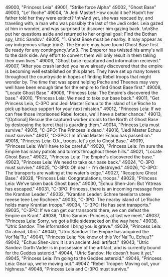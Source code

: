 ﻿49000, "Princess Leia"
49001, "Strike force Alpha"
49002, "Ghost Base"
49003, "Le' Roche"
49004, "A Jedi Master!  How could it be?  Hadn’t her father told her they were extinct? \n\nAnd yet, she was rescued by, and traveling with, a man who was possibly the last of the Jedi order. Leia gazed at him in wonder, and was surprised to discover him gazing back. \n\nShe put her questions aside and returned to her original goal: Find the Bothan spy, Utric Sandov."
49005, "1. Ghost Base must be nearby.  It may appear as any indigenous village.\n\n2. The Empire may have found Ghost Base first.  Be ready for any contingency.\n\n3. The Emperor has twisted his army's will to the dark side.  Any effort to convert them will only result in them taking their own lives."
49006, "Ghost base recaptured and information recieved."
49007, "After you crash landed you have already discovered that the empire is becoming well established on this planet.  They have set up many towers throughout the countryside in hopes of finding Rebel troops that might wonder by.  The time that was spent helping Peche and Theenes may very well have been enough time for the empire to find Ghost Base first."
49008, "Locate Ghost Base."
49009, "Princess Leia: The Empire's discovered the base."
49010, "Princess Leia: We need to take our base back."
49011, "Get Princess Leia, C-3PO and Jedi Master Echuu to the island of Le'Roche to pick up backup support for your next mission."
49012, "Princess Leia: If we can free those imprisoned Rebel forces, we'll have a better chance."
49013, "[Optional] Rescue the captured worker droids to the North of Ghost Base by destroying the turret that is guarding them."
49014, "Princess Leia must survive."
49015, "C-3PO: The Princess is dead."
49016, "Jedi Master Echuu must survive."
49017, "C-3PO: I'm afraid Master Echuu has passed on."
49018, "Princess Leia: O.k., troops, let's get to Ghost Base."
49019, "Princess Leia: We'll have to be careful."
49020, "Princess Leia: I'm sure the Empire has many patrols and turrets throughout these hills."
49021, "Locate Ghost Base."
49022, "Princess Leia: The Empire's discovered the base."
49023, "Princess Leia: We need to take our base back."
49024, "C-3PO must survive."
49025, "C-3PO: Oh dear - I'm destroyed."
49026, "C-3PO: The transports are waiting at the water's edge."
49027, "Recapture Ghost Base."
49028, "Princess Leia: Congratulations, troops."
49029, "Princess Leia: We've taken back Ghost base."
49030, "Echuu Shen-Jon: But Yittreas has escaped."
49031, "C-3PO: Princess, there is an incoming message from the Krantian Leader."
49032, "Krantian Leader: Schree teeelarra uteee reeese  teee Lee Rocheee."
49033, "C-3PO: The nearby island of Le'Roche holds many Krantian troops."
49034, "C-3PO: He has sent transports."
49035, "C-3PO: If we can get our transports there, we can defeat the Empire on Krant."
49036, "Utric Sandov: Princess, at last we meet."
49037, "Princess Leia: Sorry, we got a little sidetracked on the way here."
49038, "Utric Sandov: The information I bring you is grave."
49039, "Princess Leia: Go ahead, Utric."
49040, "Utric Sandov: The Empire has acquired the Vor'Na'Tu."
49041, "Princess Leia: You know of this Vor'Na'Tu, Echuu?"
49042, "Echuu Shen-Jon: It is an ancient Jedi artifact."
49043, "Utric Sandov: Darth Vader is in possession of the artifact, and is currently bound for the Geddes asteroid."
49044, "Utric Sandov: He doesn't have it yet."
49045, "Princess Leia: I'm going to the Geddes asteroid."
49046, "Princess Leia: Gear up, we're moving out."
49047, "Rebel Trooper: Moving out, your highness."
49048, "Princess Leia and C-3PO must survive."
